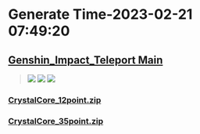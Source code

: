 # Generate Time-2023-02-21 07:49:20

## [Genshin_Impact_Teleport Main](https://github.com/Sam5440/Genshin_Impact_Teleport)

>![](https://komarev.com/ghpvc/?username=done439)
>![](https://komarev.com/ghpvc/?username=done438)
>![](https://komarev.com/ghpvc/?username=done437)

### [CrystalCore_12point.zip](https://raw.githubusercontent.com/Sam5440/Genshin_Impact_Teleport/download/ManualCollectPoint/Inventory/CrystalCore_12point.zip)

### [CrystalCore_35point.zip](https://raw.githubusercontent.com/Sam5440/Genshin_Impact_Teleport/download/ManualCollectPoint/Inventory/CrystalCore_35point.zip)

